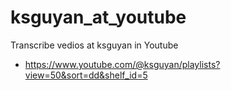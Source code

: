 # ksguyan_at_youtube
Transcribe vedios at ksguyan in Youtube
- https://www.youtube.com/@ksguyan/playlists?view=50&sort=dd&shelf_id=5

